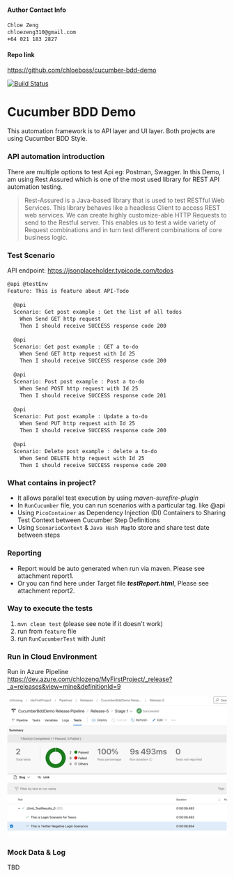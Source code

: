 #### Author Contact Info
```
Chloe Zeng
chloezeng310@gmail.com
+64 021 183 2827
```
#### Repo link
https://github.com/chloeboss/cucumber-bdd-demo

[![Build Status](https://dev.azure.com/chlozeng/MyFirstProject/_apis/build/status/chloeboss.cucumber-bdd-demo?branchName=master)](https://dev.azure.com/chlozeng/MyFirstProject/_build/latest?definitionId=11&branchName=master)

# Cucumber BDD Demo

This automation framework is to API layer and UI layer. Both projects are using Cucumber BDD Style.

### API automation introduction
There are multiple options to test Api eg: Postman, Swagger. In this Demo, I am using Rest Assured which is one of the most used library for REST API automation testing.

> Rest-Assured is a Java-based library that is used to test RESTful Web Services. This library behaves like a headless Client to access REST web services. We can create highly customize-able HTTP Requests to send to the Restful server. This enables us to test a wide variety of Request combinations and in turn test different combinations of core business logic.

### Test Scenario

API endpoint: https://jsonplaceholder.typicode.com/todos
```Gherkin 
@api @testEnv
Feature: This is feature about API-Todo

  @api
  Scenario: Get post example : Get the list of all todos
    When Send GET http request
    Then I should receive SUCCESS response code 200

  @api
  Scenario: Get post example : GET a to-do
    When Send GET http request with Id 25
    Then I should receive SUCCESS response code 200

  @api
  Scenario: Post post example : Post a to-do
    When Send POST http request with Id 25
    Then I should receive SUCCESS response code 201

  @api
  Scenario: Put post example : Update a to-do
    When Send PUT http request with Id 25
    Then I should receive SUCCESS response code 200

  @api
  Scenario: Delete post example : delete a to-do
    When Send DELETE http request with Id 25
    Then I should receive SUCCESS response code 200

```
### What contains in project?
* It allows parallel test execution by using _maven-surefire-plugin_
* In `RunCucumber` file, you can run scenarios with a particular tag. like @api
* Using `PicoContainer` as Dependency Injection (DI) Containers to Sharing Test Context between Cucumber Step Definitions
* Using `ScenarioContext` & `Java Hash Map`to store and share test date between steps

### Reporting
* Report would be auto generated when run via maven. Please see attachment report1.
* Or you can find here under Target file _**testReport.html**_, Please see attachment report2.


### Way to execute the tests
1. `mvn clean test` (please see note if it doesn't work)
2. run from `feature` file
3. run `RunCucumberTest` with Junit


### Run in Cloud Environment
Run in Azure Pipeline
https://dev.azure.com/chlozeng/MyFirstProject/_release?_a=releases&view=mine&definitionId=9

![Test Image 6](images/cucumberBdddemoAzure.png)


### Mock Data & Log
TBD









